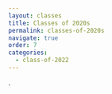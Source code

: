 ```yaml
---
layout: classes
title: Classes of 2020s
permalink: classes-of-2020s
navigate: true
order: 7
categories:
  - class-of-2022
---
```


.

